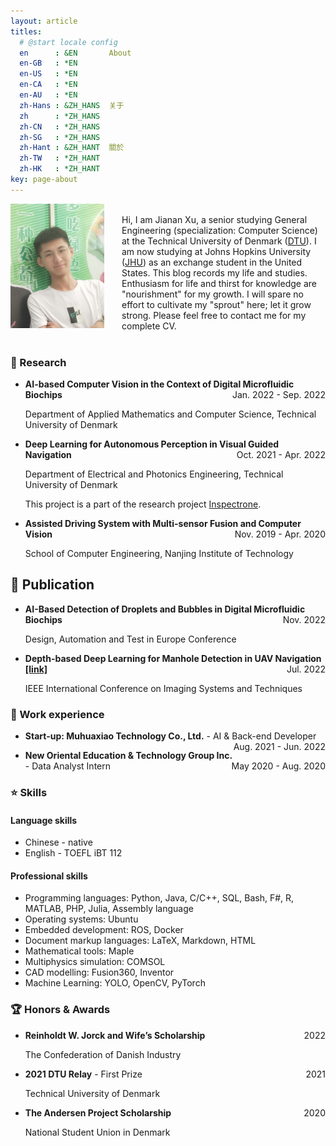 ```yaml
---
layout: article
titles:
  # @start locale config
  en      : &EN       About
  en-GB   : *EN
  en-US   : *EN
  en-CA   : *EN
  en-AU   : *EN
  zh-Hans : &ZH_HANS  关于
  zh      : *ZH_HANS
  zh-CN   : *ZH_HANS
  zh-SG   : *ZH_HANS
  zh-Hant : &ZH_HANT  關於
  zh-TW   : *ZH_HANT
  zh-HK   : *ZH_HANT
key: page-about
---
```


<div style="float:left; margin-right:2em;">
    <img src="https://raw.githubusercontent.com/JiananAlvin/ImageBed/master/202201300229178.jpg" width="150"/>
</div>
<div>
    <br>Hi, I am Jianan Xu, a senior studying General Engineering (specialization: Computer Science) at the Technical University of Denmark (<a href="https://www.dtu.dk">DTU</a>). I am now studying at Johns Hopkins University (<a href="https://www.jhu.edu/">JHU</a>) as an exchange student in the United States. This blog records my life and studies. Enthusiasm for life and thirst for knowledge are "nourishment" for my growth. I will spare no effort to cultivate my "sprout" here; let it grow strong. Please feel free to contact me for my complete CV.
<br><br> </div>


### :microscope: Research

* <p style="text-align:left;"><b>AI-based Computer Vision in the Context of Digital Microfluidic Biochips</b><span style="float:right;">Jan. 2022 - Sep. 2022</span></p>
  <p>Department of Applied Mathematics and Computer Science, Technical University of Denmark</p>
  
* <p style="text-align:left;"><b>Deep Learning for Autonomous Perception in Visual Guided Navigation</b><span style="float:right;">Oct. 2021 - Apr. 2022</span></p>
  <p>Department of Electrical and Photonics Engineering, Technical University of Denmark</p>
  <p>This project is a part of the research project <a href="https://www.dtu.dk/english/news/Nyhed?id=%7BF8B2908E-FAC2-48AB-A1A5-060839E880C8%7D">Inspectrone</a>.</p>

* <p style="text-align:left;"><b>Assisted Driving System with Multi-sensor Fusion and Computer Vision</b><span style="float:right;">Nov. 2019 - Apr. 2020</span></p>
  <p>School of Computer Engineering, Nanjing Institute of Technology </p>

## :newspaper: Publication

* <p style="text-align:left;"><b>AI-Based Detection of Droplets and Bubbles in Digital Microfluidic Biochips </b><span style="float:right;">Nov. 2022</span></p>
  <p>Design, Automation and Test in Europe Conference</p>

* <p style="text-align:left;"><b>Depth-based Deep Learning for Manhole Detection in UAV Navigation <a href="https://ieeexplore.ieee.org/abstract/document/9827720">[link]</a></b><span style="float:right;">Jul. 2022</span></p>
  <p>IEEE International Conference on Imaging Systems and Techniques</p>

### :briefcase: Work experience

* <p style="text-align:left;"><b>Start-up: Muhuaxiao Technology Co., Ltd.</b> - AI & Back-end Developer<span style="float:right;">Aug. 2021 - Jun. 2022</span></p>
  
* <p style="text-align:left;"><b>New Oriental Education & Technology Group Inc.</b> - Data Analyst Intern<span style="float:right;">May 2020 - Aug. 2020</span></p>

### :star: Skills

#### Language skills

<p><ul>
  <li>Chinese - native</li>
  <li>English - TOEFL iBT 112</li>
</ul></p>

#### Professional skills

<p><ul>
  <li>Programming languages: Python, Java, C/C++, SQL, Bash, F#, R, MATLAB, PHP, Julia, Assembly language</li>
  <li>Operating systems: Ubuntu</li>
  <li>Embedded development: ROS, Docker</li>
  <li>Document markup languages: LaTeX, Markdown, HTML</li>
  <li>Mathematical tools: Maple</li>
  <li>Multiphysics simulation: COMSOL</li>
  <li>CAD modelling: Fusion360, Inventor</li>
    <li>Machine Learning: YOLO, OpenCV, PyTorch</li> 
</ul></p>

### :trophy: Honors & Awards

* <p style="text-align:left;"><b>Reinholdt W. Jorck and Wife’s Scholarship</b><span style="float:right;">2022</span></p>
  <p>The Confederation of Danish Industry</p>

* <p style="text-align:left;"><b>2021 DTU Relay</b> - First Prize<span style="float:right;">2021</span></p>
  <p>Technical University of Denmark</p>

* <p style="text-align:left;"><b>The Andersen Project Scholarship</b><span style="float:right;">2020</span></p>
  <p>National Student Union in Denmark</p>



